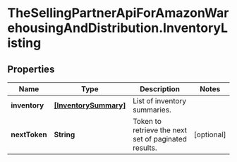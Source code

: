 # TheSellingPartnerApiForAmazonWarehousingAndDistribution.InventoryListing

## Properties
Name | Type | Description | Notes
------------ | ------------- | ------------- | -------------
**inventory** | [**[InventorySummary]**](InventorySummary.md) | List of inventory summaries. | 
**nextToken** | **String** | Token to retrieve the next set of paginated results. | [optional] 


